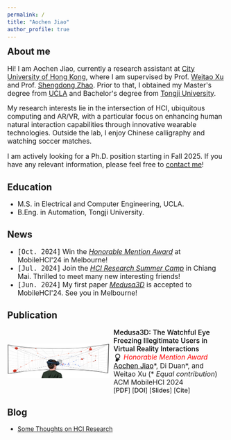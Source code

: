 ```yaml
---
permalink: /
title: "Aochen Jiao"
author_profile: true
---
```

<h2 style="margin-top: 0.3rem;">About me</h2>

<div style="font-size: 0.98rem;">
<p>Hi! I am Aochen Jiao, currently a research assistant at <a href="https://www.cityu.edu.hk/">City University of Hong Kong</a>, where I am supervised by Prof. <a href="https://weitaoxu.com">Weitao Xu</a> and Prof. <a href="https://shengdongzhao.com">Shengdong Zhao</a>. Prior to that, I obtained my Master's degree from <a href="https://www.ucla.edu/">UCLA</a> and Bachelor's degree from <a href="https://en.tongji.edu.cn/">Tongji University</a>.</p>

<p>My research interests lie in the intersection of HCI, ubiquitous computing and AR/VR, with a particular focus on enhancing human natural interaction capabilities through innovative wearable technologies. Outside the lab, I enjoy Chinese calligraphy and watching soccer matches.</p>

<p>I am actively looking for a Ph.D. position starting in Fall 2025. If you have any relevant information, please feel free to <a href="mailto:aochenjiao@ucla.edu">contact me</a>!</p>
</div>

Education
------
<ul>
  <li>
    <span style="font-size: 0.985rem;">M.S. in Electrical and Computer Engineering, UCLA.</span>
  </li>
  <li>
    <span style="font-size: 0.985rem;">B.Eng. in Automation, Tongji University.</span>
  </li>
</ul>

News
------
<ul>
  <li>
    <span class="inline-code-news">[Oct. 2024]</span> 
    <span style="font-size: 0.98rem;">Win the <a href="../files/Medusa3D_Award.pdf"><i>Honorable Mention Award</i></a> at MobileHCI'24 in Melbourne!</span>
  </li>
  <li>
    <span class="inline-code-news">[Jul. 2024]</span> 
    <span style="font-size: 0.98rem;">Join the <a href="https://synteraction.org/news/conclusion-2024-chiang-mai-research-camp-.html"><i>HCI Research Summer Camp</i></a> in Chiang Mai. Thrilled to meet many new interesting friends!</span>
  </li>
  <li>
    <span class="inline-code-news">[Jun. 2024]</span> 
    <span style="font-size: 0.98rem;">My first paper <a href="https://dl.acm.org/doi/10.1145/3676515"><i>Medusa3D</i></a> is accepted to MobileHCI'24. See you in Melbourne!</span>
  </li>
</ul>

Publication
------
<html lang="en">
<head>
  <meta charset="UTF-8">
  <meta name="viewport" content="width=device-width, initial-scale=1.0">
</head>

<body>
  <div class="container">
    <img src="../files/Medusa3D_teaser.PNG" alt="teaser" class="image">
    <div class="content">
      <p class="info">
        <span style="color: #000000; font-size: 0.983rem; font-weight: 500;">Medusa3D: The Watchful Eye Freezing Illegitimate Users in Virtual Reality Interactions</span><br>
        <img src="../images/icon_honorable_mention.jpg" alt="award icon" style="width: 1.2rem; vertical-align:middle; margin-left:0;">
        <span><a style="text-decoration: none;color: #FF0000; font-size: 0.983rem;" href="../files/Medusa3D_Award.pdf"><i>Honorable Mention Award</i></a></span><br>
        <span style="font-size: 0.983rem;"><span style="text-decoration: underline; color: #000000;">Aochen Jiao</span>*, Di Duan*, and Weitao Xu <span class="nowrap">(* <i>Equal contribution</i>)</span></span><br>
        <span style="font-size: 0.98rem;">ACM MobileHCI 2024</span> <span class="nowrap" style="font-size: 0.9rem;">[<a style="text-decoration: none; font-weight: 500;" href="../files/Medusa3D.pdf">PDF</a>] [<a style="text-decoration: none; font-weight: 500;" href="https://doi.org/10.1145/3676515">DOI</a>] [<a style="text-decoration: none; font-weight: 500;" href="../files/Medusa3D_Slides.pdf">Slides</a>] [<a style="text-decoration: none; cursor: pointer; font-weight: 500;" onclick="showBibtex('bibtex-container-medusa3d')">Cite</a>]</span>
      </p>
    </div>
  </div>
  
  <div id="bibtex-container-medusa3d" style="display:none; margin-top: 0;">
    <pre id="bibtex-entry-medusa3d" class="inline-code" style="overflow-x: auto;">
@article{jiao2024medusa3d,
  title={Medusa3D: The Watchful Eye Freezing Illegitimate Users in Virtual Reality Interactions},
  author={Jiao, Aochen and Duan, Di and Xu, Weitao},
  journal={Proceedings of the ACM on Human-Computer Interaction},
  volume={8},
  number={MHCI},
  pages={1--21},
  year={2024},
  doi={https://doi.org/10.1145/3676515},
  publisher={ACM New York, NY, USA}
}</pre>
    <a class="button" onclick="copyBibtex('bibtex-entry-medusa3d')">Copy</a>
  </div>

  <script>
    function showBibtex(containerId) {
      var bibtexContainer = document.getElementById(containerId);
      if (bibtexContainer.style.display === "none") {
        bibtexContainer.style.display = "block";
      } else {
        bibtexContainer.style.display = "none";
      }
    }

    function copyBibtex(entryId) {
      var bibtexEntry = document.getElementById(entryId).innerText;
      navigator.clipboard.writeText(bibtexEntry).then(function() {
        alert('BibTeX entry copied to clipboard!');
      }, function(err) {
        console.error('Could not copy text: ', err);
      });
    }
  </script>
</body>

<style>
    .inline-code-news {
        background: none;
        font-size: 0.94rem; 
        font-family: monospace;
      }
  
    .inline-code {
      background: #f0f0f0;
      font-size: 0.8rem; 
      font-family: monospace;
      padding: 7px 10px;
      border-radius: 8px;
    }

    .container {
      display: flex;
      align-items: center;
      flex-wrap: wrap;
    }

    .image {
      width: 235px;
      height: 80px;
      margin-right: 2%;
    }

    .content {
      flex: 1;
    }

    .info {
      font-size: rem;
      margin: 0;
    }

    .nowrap {
      white-space: nowrap; 
      display: inline-block;
    }

    .button {
      display: inline-block;
      margin-left: 10px;
      font-size: 13px;
      color: white;
      background-color: #007BFF;
      text-decoration: none;
      border-radius: 4px;
      width: 38px;
      height: 19px;
      text-align: center;
      line-height: 19px;
      cursor: pointer;
    }

    .button:hover {
      background-color: #0056b3;
    }

    .button:link, .button:visited, .button:hover, .button:active, .button, a.button {
      text-decoration: none; 
    }

    @media (max-width: 600px) {
      .container {
        display: block;
        text-align: left;
      }
      .image {
        display: block;
        margin: 0 auto 10px auto;
      }
      .content {
        width: 100%;
        text-align: left;
      }
      .info {
        text-align: left;
        margin: 0;
      }
      .nowrap {
        white-space: nowrap;
        display: inline-block;
      }
    }
  </style>
</html>

Blog
------
<ul>
    <li><a href="/_posts">Some Thoughts on HCI Research</a></li>
</ul>

<!--
<style>
  ul {
      margin-top: 0;
      padding-top: 0;
      margin-bottom: 0;
      padding-bottom: 0;
    }
  .scrolling-div {
    margin-bottom: 0;
  }
</style>
<div class="scrolling-div" style="padding: 0; height: 30px; overflow-y: scroll; width: 100%; scrollbar-width: none; -ms-overflow-style: none; margin-top: 0;">
  <ul>
    <li><b>[Jun. 2024]</b> My first paper <i>Medusa3D</i> is accepted by <i>[MobileHCI'24](https://mobilehci.acm.org/2024/)</i>.</li>
  </ul>
</div>

redirect_from: 
  - /about/
  - /about.html
-->
